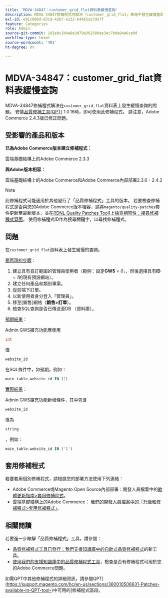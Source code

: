 ```yaml
---
title: 'MDVA-34847：customer_grid_flat資料表緩慢查詢'
description: MDVA-34847修補程式可解決「customer_grid_flat」表格中發生緩慢查詢的問題。 安裝[Quality Patches Tool (QPT)](/help/announcements/adobe-commerce-announcements/magento-quality-patches-released-new-tool-to-self-serve-quality-patches.md) 1.0.16後，即可使用此修補程式。 請注意，Adobe Commerce 2.4.3版已修正問題。
exl-id: e91cb86d-83cd-4267-a132-64465a57da7f
feature: Categories
role: Admin
source-git-commit: 1d2e0c1b4a8e3d79a362500ee3ec7bde84a6ce0d
workflow-type: tm+mt
source-wordcount: '401'
ht-degree: 0%

---
```


# MDVA-34847：customer_grid_flat資料表緩慢查詢

MDVA-34847修補程式解決在`customer_grid_flat`資料表上發生緩慢查詢的問題。 安裝[品質修補工具(QPT)](/help/announcements/adobe-commerce-announcements/magento-quality-patches-released-new-tool-to-self-serve-quality-patches.md) 1.0.16時，即可使用此修補程式。 請注意，Adobe Commerce 2.4.3版已修正問題。

## 受影響的產品和版本

**已為Adobe Commerce版本建立修補程式：**

雲端基礎結構上的Adobe Commerce 2.3.3

**與Adobe版本相容：**

雲端基礎結構上的Adobe Commerce和Adobe Commerce內部部署2.3.0 - 2.4.2

>[!NOTE]
>
>此修補程式可能適用於其他發行了「品質修補程式」工具的版本。 若要檢查修補程式是否與您的Adobe Commerce版本相容，請將`magento/quality-patches`套件更新至最新版本，並在[[!DNL Quality Patches Tool]上檢查相容性：搜尋修補程式頁面](https://devdocs.magento.com/quality-patches/tool.html#patch-grid)。 使用修補程式ID作為搜尋關鍵字，以尋找修補程式。

## 問題

在`customer_grid_flat`資料表上發生緩慢的查詢。

<u>要再現的步驟</u>：

1. 建立具有自訂範圍的管理員使用者（範例：設定&#x200B;**GWS** = *0，*，然後選擇具有&#x200B;**ID** = *1*&#x200B;的現有預設網站）。
1. 建立任何產品和類別專案。
1. 從前端下訂單。
1. 以新使用者身分登入「管理員」。
1. 移至[銷售]網格（**銷售>訂單**）。
1. 檢查SQL查詢是否已傳送至DB （資料庫）。

<u>預期結果</u>：

Admin GWS擴充功能應使用

```sql
int
```

值

```sql
website_id
```

在SQL條件中，如預期，例如：

```sql
main_table.website_id IN (1)
```

<u>實際結果</u>：

Admin GWS擴充功能新增條件，其中包含

```sql
website_id
```

值為

```sql
string
```

，例如：

```sql
main_table.website_id IN ('1')
```

## 套用修補程式

若要套用個別修補程式，請根據您的部署方法使用下列連結：

* Adobe Commerce或Magento Open Source內部部署：開發人員檔案中的[軟體更新指南>套用修補程式](https://devdocs.magento.com/guides/v2.4/comp-mgr/patching/mqp.html)。
* 雲端基礎結構上的Adobe Commerce： [我們的開發人員檔案中的「升級和修補程式>套用修補程式」](https://devdocs.magento.com/cloud/project/project-patch.html)。

## 相關閱讀

若要進一步瞭解「品質修補程式」工具，請參閱：

* [品質修補程式工具已發行：我們支援知識庫中的自助式品質修補程式](/help/announcements/adobe-commerce-announcements/magento-quality-patches-released-new-tool-to-self-serve-quality-patches.md)的新工具。
* [使用我們的支援知識庫中的品質修補程式工具](/help/support-tools/patches-available-in-qpt-tool/check-patch-for-magento-issue-with-magento-quality-patches.md)，檢查是否有修補程式可用於您的Adobe Commerce問題。

如需QPT中其他修補程式的詳細資訊，請參閱QPT](https://support.magento.com/hc/en-us/sections/360010506631-Patches-available-in-QPT-tool-)中可用的[修補程式區段。
